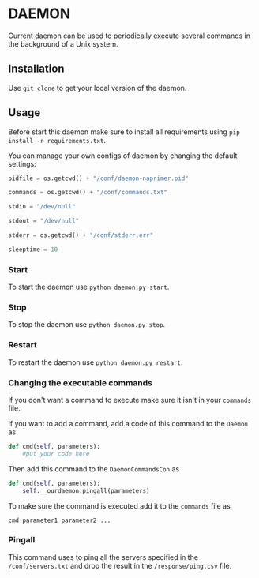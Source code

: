 # DAEMON

Current daemon can be used to periodically execute several commands in the background of a Unix system.

## Installation

Use `git clone` to get your local version of the daemon.

## Usage

Before start this daemon make sure to install all requirements using `pip install -r requirements.txt`.

You can manage your own configs of daemon by changing the default settings:
```python
pidfile = os.getcwd() + "/conf/daemon-naprimer.pid"

commands = os.getcwd() + "/conf/commands.txt"

stdin = "/dev/null"

stdout = "/dev/null"

stderr = os.getcwd() + "/conf/stderr.err"

sleeptime = 10
```

### Start

To start the daemon use `python daemon.py start`.

### Stop

To stop the daemon use `python daemon.py stop`.

### Restart

To restart the daemon use `python daemon.py restart`.

### Changing the executable commands

If you don't want a command to execute make sure it isn't in your `commands` file.

If you want to add a command, add a code of this command to the `Daemon` as

```python
def cmd(self, parameters):
	#put your code here
```

Then add this command to the `DaemonCommandsCon` as

```python
def cmd(self, parameters):
	self.__ourdaemon.pingall(parameters)
```

To make sure the command is executed add it to the `commands` file as

```
cmd parameter1 parameter2 ...
```

### Pingall

This command uses to ping all the servers specified in the `/conf/servers.txt` and drop the result in the `/response/ping.csv` file.
